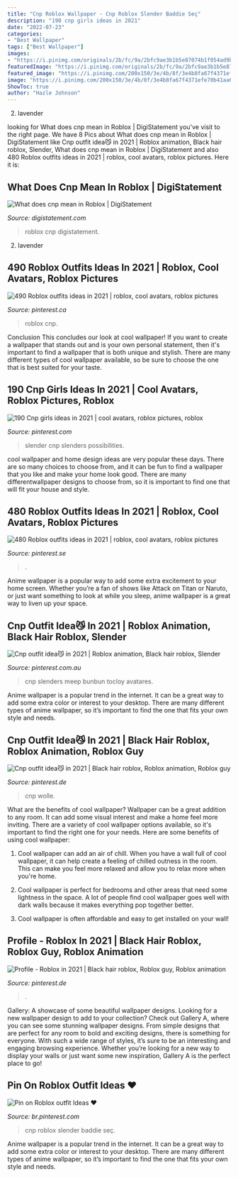 ```yaml
---
title: "Cnp Roblox Wallpaper - Cnp Roblox Slender Baddie Seç"
description: "190 cnp girls ideas in 2021"
date: "2022-07-23"
categories:
- "Best Wallpaper"
tags: ["Best Wallpaper"]
images:
- "https://i.pinimg.com/originals/2b/fc/9a/2bfc9ae3b1b5e87074b1f054ad9b4ec5.jpg"
featuredImage: "https://i.pinimg.com/originals/2b/fc/9a/2bfc9ae3b1b5e87074b1f054ad9b4ec5.jpg"
featured_image: "https://i.pinimg.com/200x150/3e/4b/8f/3e4b8fa67f4371efe70b41aa6b7fba2a.jpg"
image: "https://i.pinimg.com/200x150/3e/4b/8f/3e4b8fa67f4371efe70b41aa6b7fba2a.jpg"
ShowToc: true
author: "Hazle Johnson"
---
```



2. lavender 

	

		
looking for What does cnp mean in Roblox | DigiStatement you've visit to the right page. We have 8 Pics about What does cnp mean in Roblox | DigiStatement like Cnp outfit idea😼 in 2021 | Roblox animation, Black hair roblox, Slender, What does cnp mean in Roblox | DigiStatement and also 480 Roblox outfits ideas in 2021 | roblox, cool avatars, roblox pictures. Here it is:
		
    
## What Does Cnp Mean In Roblox | DigiStatement

<img loading=lazy src="https://digistatement.com/wp-content/uploads/2021/08/roblox-video-games-video-wallpaper-1140x570.jpg" onerror="this.onerror=null;this.src='https://tse1.mm.bing.net/th?id=OIP.CgpQuHxta-5RLqX0kdQEegHaDt&amp;pid=15.1';" alt="What does cnp mean in Roblox | DigiStatement">

_Source: digistatement.com_

>roblox cnp digistatement. 

	

2. lavender 

    
## 490 Roblox Outfits Ideas In 2021 | Roblox, Cool Avatars, Roblox Pictures

<img loading=lazy src="https://i.pinimg.com/236x/b7/00/29/b7002944c60b6381be617b6251f24862.jpg" onerror="this.onerror=null;this.src='https://tse3.mm.bing.net/th?id=OIP.vBSU7QibK54SGiheg1RDKAAAAA&amp;pid=15.1';" alt="490 Roblox outfits ideas in 2021 | roblox, cool avatars, roblox pictures">

_Source: pinterest.ca_

>roblox cnp. 

	

Conclusion
This concludes our look at cool wallpaper! If you want to create a wallpaper that stands out and is your own personal statement, then it's important to find a wallpaper that is both unique and stylish. There are many different types of cool wallpaper available, so be sure to choose the one that is best suited for your taste.

    
## 190 Cnp Girls Ideas In 2021 | Cool Avatars, Roblox Pictures, Roblox

<img loading=lazy src="https://i.pinimg.com/474x/37/a0/6a/37a06a7dd16c075a08c2d57701190509.jpg" onerror="this.onerror=null;this.src='https://tse2.mm.bing.net/th?id=OIP.o4O6pJzlJbMnkaG0rnhtVQAAAA&amp;pid=15.1';" alt="190 Cnp girls ideas in 2021 | cool avatars, roblox pictures, roblox">

_Source: pinterest.com_

>slender cnp slenders possibilities. 

	

cool wallpaper and home design ideas are very popular these days. There are so many choices to choose from, and it can be fun to find a wallpaper that you like and make your home look good. There are many differentwallpaper designs to choose from, so it is important to find one that will fit your house and style.

    
## 480 Roblox Outfits Ideas In 2021 | Roblox, Cool Avatars, Roblox Pictures

<img loading=lazy src="https://i.pinimg.com/200x150/3e/4b/8f/3e4b8fa67f4371efe70b41aa6b7fba2a.jpg" onerror="this.onerror=null;this.src='https://tse4.mm.bing.net/th?id=OIP.fYuyXN1XQCSjaSg3Jc82YQAAAA&amp;pid=15.1';" alt="480 Roblox outfits ideas in 2021 | roblox, cool avatars, roblox pictures">

_Source: pinterest.se_

>. 

	

Anime wallpaper is a popular way to add some extra excitement to your home screen. Whether you’re a fan of shows like Attack on Titan or Naruto, or just want something to look at while you sleep, anime wallpaper is a great way to liven up your space.

    
## Cnp Outfit Idea😼 In 2021 | Roblox Animation, Black Hair Roblox, Slender

<img loading=lazy src="https://i.pinimg.com/originals/2b/fc/9a/2bfc9ae3b1b5e87074b1f054ad9b4ec5.jpg" onerror="this.onerror=null;this.src='https://tse2.mm.bing.net/th?id=OIP._Suft2WTpDIKUyfkbFjg-gHaI_&amp;pid=15.1';" alt="Cnp outfit idea😼 in 2021 | Roblox animation, Black hair roblox, Slender">

_Source: pinterest.com.au_

>cnp slenders meep bunbun tocloy avatares. 

	

Anime wallpaper is a popular trend in the internet. It can be a great way to add some extra color or interest to your desktop. There are many different types of anime wallpaper, so it’s important to find the one that fits your own style and needs.

    
## Cnp Outfit Idea😼 In 2021 | Black Hair Roblox, Roblox Animation, Roblox Guy

<img loading=lazy src="https://i.pinimg.com/736x/65/d1/20/65d12076c0e0046aa7b419b39ac35485.jpg" onerror="this.onerror=null;this.src='https://tse1.mm.bing.net/th?id=OIP.NpicYbA1U7M6-fSOqdgYewAAAA&amp;pid=15.1';" alt="Cnp outfit idea😼 in 2021 | Black hair roblox, Roblox animation, Roblox guy">

_Source: pinterest.de_

>cnp wolle. 

	

What are the benefits of cool wallpaper?
Wallpaper can be a great addition to any room. It can add some visual interest and make a home feel more inviting. There are a variety of cool wallpaper options available, so it's important to find the right one for your needs. Here are some benefits of using cool wallpaper: 
1. Cool wallpaper can add an air of chill. When you have a wall full of cool wallpaper, it can help create a feeling of chilled outness in the room. This can make you feel more relaxed and allow you to relax more when you're home. 

2. Cool wallpaper is perfect for bedrooms and other areas that need some lightness in the space. A lot of people find cool wallpaper goes well with dark walls because it makes everything pop together better. 

3. Cool wallpaper is often affordable and easy to get installed on your wall!

    
## Profile - Roblox In 2021 | Black Hair Roblox, Roblox Guy, Roblox Animation

<img loading=lazy src="https://i.pinimg.com/236x/ae/17/f4/ae17f46f583163e368dc99a2854a3ac0.jpg?nii=t" onerror="this.onerror=null;this.src='https://tse1.mm.bing.net/th?id=OIP.rQoWlng7WssNUPLpRdGs9QAAAA&amp;pid=15.1';" alt="Profile - Roblox in 2021 | Black hair roblox, Roblox guy, Roblox animation">

_Source: pinterest.de_

>. 

	

Gallery: A showcase of some beautiful wallpaper designs.
Looking for a new wallpaper design to add to your collection? Check out Gallery A, where you can see some stunning wallpaper designs. From simple designs that are perfect for any room to bold and exciting designs, there is something for everyone. With such a wide range of styles, it’s sure to be an interesting and engaging browsing experience. Whether you’re looking for a new way to display your walls or just want some new inspiration, Gallery A is the perfect place to go!





	
	
    
## Pin On Roblox Outfit Ideas ♥

<img loading=lazy src="https://i.pinimg.com/236x/d6/dc/71/d6dc717a9f9e9449a0603260d5c5e41f.jpg?nii=t" onerror="this.onerror=null;this.src='https://tse4.mm.bing.net/th?id=OIP.tbREz3dpLGIQq7jIt4hZzgAAAA&amp;pid=15.1';" alt="Pin on Roblox outfit Ideas ♥">

_Source: br.pinterest.com_

>cnp roblox slender baddie seç. 

	

Anime wallpaper is a popular trend in the internet. It can be a great way to add some extra color or interest to your desktop. There are many different types of anime wallpaper, so it’s important to find the one that fits your own style and needs.

